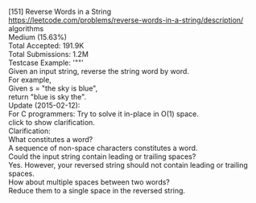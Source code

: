 [151] Reverse Words in a String
<br>https://leetcode.com/problems/reverse-words-in-a-string/description/
<br>algorithms
<br>Medium (15.63%)
<br>Total Accepted:    191.9K
<br>Total Submissions: 1.2M
<br>Testcase Example:  '""'
<br>Given an input string, reverse the string word by word.
<br>For example,
<br>Given s = "the sky is blue",
<br>return "blue is sky the".
<br>Update (2015-02-12):
<br>For C programmers: Try to solve it in-place in O(1) space.
<br>click to show clarification.
<br>Clarification:
<br>What constitutes a word?
<br>A sequence of non-space characters constitutes a word.
<br>Could the input string contain leading or trailing spaces?
<br>Yes. However, your reversed string should not contain leading or trailing
<br>spaces.
<br>How about multiple spaces between two words?
<br>Reduce them to a single space in the reversed string.
<br>